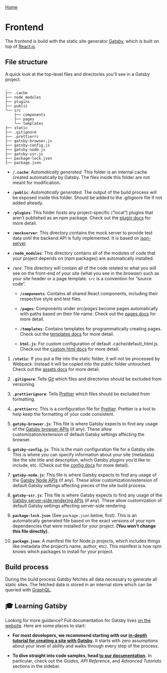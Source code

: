 [Home](../README.md)

# Frontend

The frontend is build with the static site generator [Gatsby](https://www.gatsbyjs.org/), which is built on top of [React.js](https://reactjs.org/).

## File structure

A quick look at the top-level files and directories you'll see in a Gatsby project.

    .
    ├── .cache
    ├── node_modules
    ├── plugins
    ├── public
    └── src
        ├── components
        ├── pages
        └── templates
    ├── static
    ├── .gitignore
    ├── .prettierrc
    ├── gatsby-browser.js
    ├── gatsby-config.js
    ├── gatsby-node.js
    ├── gatsby-ssr.js
    ├── package-lock.json
    ├── package.json

- **`/.cache`**: _Automatically generated._ This folder is an internal cache created automatically by Gatsby. The files inside this folder are not meant for modification.

- **`/public`**: _Automatically generated._ The output of the build process will be exposed inside this folder. Should be added to the .gitignore file if not added already.

- **`/plugins`**: This folder hosts any project-specific (“local”) plugins that aren’t published as an npm package. Check out the [plugin docs](https://www.gatsbyjs.org/docs/plugins/) for more detail.

- **`/mockserver`**: This directory contains the mock server to provide test data until the backend API is fully implemented. It is based on [json-server](https://github.com/typicode/json-server).

- **`/node_modules`**: This directory contains all of the modules of code that your project depends on (npm packages) are automatically installed.

- **`/src`**: This directory will contain all of the code related to what you will see on the front-end of your site (what you see in the browser) such as your site header or a page template. `src` is a convention for “source code”.

  - **`/components`**: Contains all shared React components, including their respective style and test files.

  - **`/pages`**: Components under _src/pages_ become pages automatically with paths based on their file name. Check out the [pages docs](https://www.gatsbyjs.org/docs/recipes/#creating-pages) for more detail.

  - **`/templates`**: Contains templates for programmatically creating pages. Check out the [templates docs](https://www.gatsbyjs.org/docs/building-with-components/#page-template-components) for more detail.

  - **`html.js`**: For custom configuration of default .cache/default_html.js. Check out the [custom html docs](https://www.gatsbyjs.org/docs/custom-html/) for more detail.

1.  **`/static`**: If you put a file into the static folder, it will not be processed by Webpack. Instead it will be copied into the public folder untouched. Check out the [assets docs](https://www.gatsbyjs.org/docs/static-folder/#adding-assets-outside-of-the-module-system) for more detail.

1.  **`.gitignore`**: Tells [Git](https://git-scm.com/) which files and directories should be excluded from versioning.

1.  **`.prettierignore`**: Tells [Prettier](https://prettier.io/) which files should be excluded from formatting.

1.  **`.prettierrc`**: This is a configuration file for [Prettier](https://prettier.io/). Prettier is a tool to help keep the formatting of your code consistent.

1.  **`gatsby-browser.js`**: This file is where Gatsby expects to find any usage of the [Gatsby browser APIs](https://www.gatsbyjs.org/docs/browser-apis/) (if any). These allow customization/extension of default Gatsby settings affecting the browser.

1.  **`gatsby-config.js`**: This is the main configuration file for a Gatsby site. This is where you can specify information about your site (metadata) like the site title and description, which Gatsby plugins you’d like to include, etc. (Check out the [config docs](https://www.gatsbyjs.org/docs/gatsby-config/) for more detail).

1.  **`gatsby-node.js`**: This file is where Gatsby expects to find any usage of the [Gatsby Node APIs](https://www.gatsbyjs.org/docs/node-apis/) (if any). These allow customization/extension of default Gatsby settings affecting pieces of the site build process.

1.  **`gatsby-ssr.js`**: This file is where Gatsby expects to find any usage of the [Gatsby server-side rendering APIs](https://www.gatsbyjs.org/docs/ssr-apis/) (if any). These allow customization of default Gatsby settings affecting server-side rendering.

1.  **`package-lock.json`** (See `package.json` below, first). This is an automatically generated file based on the exact versions of your npm dependencies that were installed for your project. **(You won’t change this file directly).**

1.  **`package.json`**: A manifest file for Node.js projects, which includes things like metadata (the project’s name, author, etc). This manifest is how npm knows which packages to install for your project.

## Build process

During the build process Gatsby fetches all data necessary to generate all static sites. The fetched data is stored in an internal store which can be queried with [GraphQL](https://graphql.org).

## 🎓 Learning Gatsby

Looking for more guidance? Full documentation for Gatsby lives [on the website](https://www.gatsbyjs.org/). Here are some places to start:

- **For most developers, we recommend starting with our [in-depth tutorial for creating a site with Gatsby](https://www.gatsbyjs.org/tutorial/).** It starts with zero assumptions about your level of ability and walks through every step of the process.

- **To dive straight into code samples, head [to our documentation](https://www.gatsbyjs.org/docs/).** In particular, check out the _Guides_, _API Reference_, and _Advanced Tutorials_ sections in the sidebar.
